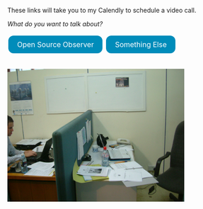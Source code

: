 These links will take you to my Calendly to schedule a video call.

*What do you want to talk about?*

<a href="https://calendly.com/carl-kariba/30min" style="display: inline-block; background-color: #008CBA; color: white; padding: 10px 20px; text-align: center; text-decoration: none; font-size: 16px; margin: 4px 2px; cursor: pointer; border-radius: 12px;">Open Source Observer</a>   <a href="https://calendly.com/carl-cervone/30min" style="display: inline-block; background-color: #008CBA; color: white; padding: 10px 20px; text-align: center; text-decoration: none; font-size: 16px; margin: 4px 2px; cursor: pointer; border-radius: 12px;">Something Else</a>

<br>
<img src="call.jpg" alt="carl on computer" width="400" height="300">

